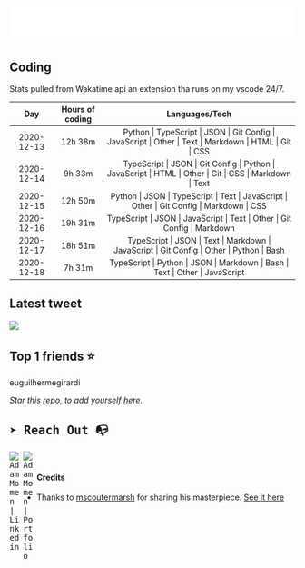 
![test image size](/assets/welcome_message.gif)

## Coding
Stats pulled from Wakatime api an extension tha runs on my vscode 24/7.

|Day|Hours of coding|Languages/Tech|
|:-:|:-:|:-:|
|2020-12-13|12h 38m|Python &#124; TypeScript &#124; JSON &#124; Git Config &#124; JavaScript &#124; Other &#124; Text &#124; Markdown &#124; HTML &#124; Git &#124; CSS|
|2020-12-14|9h 33m|TypeScript &#124; JSON &#124; Git Config &#124; Python &#124; JavaScript &#124; HTML &#124; Other &#124; Git &#124; CSS &#124; Markdown &#124; Text|
|2020-12-15|12h 50m|Python &#124; JSON &#124; TypeScript &#124; Text &#124; JavaScript &#124; Other &#124; Git Config &#124; Markdown &#124; CSS|
|2020-12-16|19h 31m|TypeScript &#124; JSON &#124; JavaScript &#124; Text &#124; Other &#124; Git Config &#124; Markdown|
|2020-12-17|18h 51m|TypeScript &#124; JSON &#124; Text &#124; Markdown &#124; JavaScript &#124; Git Config &#124; Other &#124; Python &#124; Bash|
|2020-12-18|7h 31m|TypeScript &#124; Python &#124; JSON &#124; Markdown &#124; Bash &#124; Text &#124; Other &#124; JavaScript|

## Latest tweet
[<img src="<tweet-image-url>" width="400">](https://twitter.com/adammomen8/status/1316739109638090754)

## Top 1 friends ⭐️
euguilhermegirardi

*Star [this repo](https://github.com/AdamMomen/AdamMomen), to add yourself here.*


<samp>

## ➤ Reach Out :mailbox_with_no_mail:

>
  <a href="https://www.linkedin.com/in/adam-momen-99596275/">
     <img align="left" alt="Adam Momen | Linkedin" width="24px" src="./assets/Linkedin.svg" />
   </a>

   <a href="https://adammomen.com/">
     <img align="left" alt="Adam Momen | Portfolio" width="24px" src="./assets/web.svg" />
   </a>

</samp>

<br>

#### Credits
* Thanks to [mscoutermarsh](https://github.com/mscoutermarsh) for sharing his masterpiece. [See it here](https://github.com/mscoutermarsh/mscoutermarsh)
